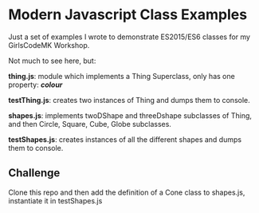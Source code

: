 # Modern Javascript Class Examples

Just a set of examples I wrote to demonstrate ES2015/ES6 classes for my GirlsCodeMK Workshop.

Not much to see here, but:

**thing.js**: module which implements a Thing Superclass, only has one property: _**colour**_

**testThing.js**: creates two instances of Thing and dumps them to console.

**shapes.js**: implements twoDShape and threeDshape subclasses of Thing, and then Circle, Square, Cube, Globe subclasses.

**testShapes.js**: creates instances of all the different shapes and dumps them to console.

## Challenge
Clone this repo and then add the definition of a Cone class to shapes.js, instantiate it in testShapes.js
